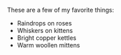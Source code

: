 These are a few of my favorite things:
- Raindrops on roses
- Whiskers on kittens
- Bright copper kettles
- Warm woollen mittens
